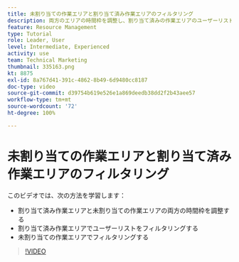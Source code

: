 ```yaml
---
title: 未割り当ての作業エリアと割り当て済み作業エリアのフィルタリング
description: 両方のエリアの時間枠を調整し、割り当て済みの作業エリアのユーザーリストをフィルタリングし、未割り当ての作業エリアをフィルタリングする方法を説明します。
feature: Resource Management
type: Tutorial
role: Leader, User
level: Intermediate, Experienced
activity: use
team: Technical Marketing
thumbnail: 335163.png
kt: 8875
exl-id: 8a767d41-391c-4862-8b49-6d9480cc8187
doc-type: video
source-git-commit: d39754b619e526e1a869deedb38dd2f2b43aee57
workflow-type: tm+mt
source-wordcount: '72'
ht-degree: 100%

---
```


# 未割り当ての作業エリアと割り当て済み作業エリアのフィルタリング

このビデオでは、次の方法を学習します：

* 割り当て済み作業エリアと未割り当ての作業エリアの両方の時間枠を調整する
* 割り当て済み作業エリアでユーザーリストをフィルタリングする
* 未割り当ての作業エリアでフィルタリングする

>[!VIDEO](https://video.tv.adobe.com/v/335163/?quality=12)
